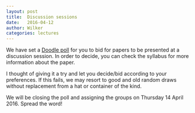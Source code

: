 ```yaml
---
layout: post
title:  Discussion sessions
date:   2016-04-12
author: Wilker
categories: lectures
---
```


We have set a [Doodle poll](http://doodle.com/poll/r3bz28entsxqf8wx) for you to bid for papers to be presented at a discussion session.
In order to decide, you can check the syllabus for more information about the paper.

I thought of giving it a try and let you decide/bid according to your preferences. If this fails, we may resort to good and old random draws without replacement from a hat or container of the kind. 

We will be closing the poll and assigning the groups on Thursday 14 April 2016. Spread the word!


